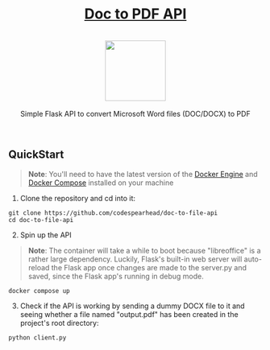 <h1 align="center"><a href="https://github.com/codespearhead/word-to-pdf-api">Doc to PDF API</a></h1>

<p align="center">
    <br>
  <a href="https://pixabay.com/vectors/pdf-document-documents-pdf-file-4919559/">
    <img src="https://cdn.pixabay.com/photo/2020/03/10/17/02/pdf-4919559_960_720.png" width="120px" height="120px"/>
  </a>
  <br><br>
    Simple Flask API to convert Microsoft Word files (DOC/DOCX) to PDF
  <br>
</p>

<br>

## QuickStart

> **Note**: You'll need to have the latest version of the [Docker Engine](https://docs.docker.com/engine/install/) and [Docker Compose](https://docs.docker.com/compose/install/) installed on your machine

1. Clone the repository and cd into it:

```
git clone https://github.com/codespearhead/doc-to-file-api
cd doc-to-file-api
```

2. Spin up the API 

> **Note**: The container will take a while to boot because "libreoffice" is a rather large dependency. Luckily, Flask's built-in web server will auto-reload the Flask app once changes are made to the server.py and saved, since the Flask app's running in debug mode.

```
docker compose up
```

3. Check if the API is working by sending a dummy DOCX file to it and seeing whether a file named "output.pdf" has been created in the project's root directory:

```
python client.py
```
